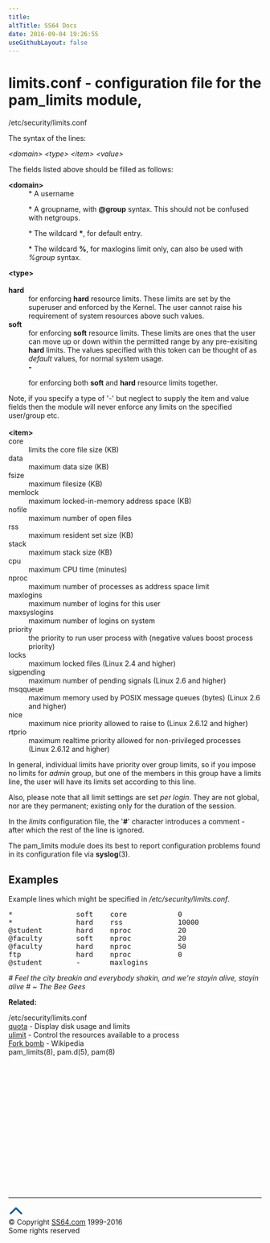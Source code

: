 ```yaml
---
title:
altTitle: SS64 Docs
date: 2016-09-04 19:26:55
useGithubLayout: false
---
```

<!-- #BeginLibraryItem "/Library/head_bash.lbi" --><!-- #EndLibraryItem --><h1>limits.conf - configuration file for the pam_limits module,</h1> 
<p><span class="code">/etc/security/limits.conf</span></p>
<p>The syntax of the lines:
</p>
<p class="code"><i>&lt;domain&gt; &lt;type&gt; &lt;item&gt; &lt;value&gt;</i>
</p>
<p>The fields listed above should be filled as follows:
</p>
<dl compact="compact">
<dt><b>&lt;domain&gt;</b>

</dt>
<dd>* A username
<p>* A groupname, with <b>@group</b> syntax. This should not be confused with netgroups.
</p>
<p>* The wildcard <b>*</b>, for default entry.
</p>
<p>*
The wildcard <b>%</b>, for maxlogins limit only, can also be used with <i>%group</i> syntax.
</p>
</dd><dt><b>&lt;type&gt;<br>
</b><br>
</dt><dt><b>hard</b>
</dt><dd>for enforcing <b>hard</b> resource limits. These limits are set by the superuser and enforced by the Kernel. The user cannot raise his requirement of system
resources above such values.
</dd><dt><b>soft</b>
</dt><dd>for enforcing <b>soft</b> resource limits. These limits are ones that the user can move up or down within the permitted range by any pre-exisiting
<b>hard</b> limits. The values specified with this token can be thought of as <i>default</i> values, for normal system usage.
</dd><dd><b>-</b>
<p>for enforcing both <b>soft</b> and <b>hard</b> resource limits together.
</p></dd>
<dt>Note, if you specify a type of '-' but neglect to supply the item and value fields then the module will never enforce any limits on the specified
user/group etc. <br>
<br>
</dt>
<dt><b>&lt;item&gt;</b>
</dt><dt>core
</dt><dd>limits the core file size (KB)
</dd><dt>data
</dt><dd>maximum data size (KB)
</dd><dt>fsize
</dt><dd>maximum filesize (KB)
</dd><dt>memlock
</dt><dd>maximum locked-in-memory address space (KB)
</dd><dt>nofile
</dt><dd>maximum number of open files
</dd><dt>rss
</dt><dd>maximum resident set size (KB)
</dd><dt>stack
</dt><dd>maximum stack size (KB)
</dd><dt>cpu
</dt><dd>maximum CPU time (minutes)
</dd><dt>nproc
</dt><dd>maximum number of processes as address space limit
</dd><dt>maxlogins
</dt><dd>maximum number of logins for this user
</dd><dt>maxsyslogins
</dt><dd>maximum number of logins on system
</dd><dt>priority
</dt><dd>the priority to run user process with (negative values boost process priority)
</dd><dt>locks
</dt><dd>maximum locked files (Linux 2.4 and higher)
</dd><dt>sigpending
</dt><dd>maximum number of pending signals (Linux 2.6 and higher)
</dd><dt>msqqueue
</dt><dd>maximum memory used by POSIX message queues (bytes) (Linux 2.6 and higher)
</dd><dt>nice
</dt><dd>maximum nice priority allowed to raise to (Linux 2.6.12 and higher)
</dd><dt>rtprio
</dt><dd>maximum realtime priority allowed for non-privileged processes (Linux 2.6.12 and higher)</dd></dl>
<p>In general, individual limits have priority over group limits, so if you impose no limits for <i>admin</i> group, but one of the members in this group have a limits line, the user will have its limits set according to this line.</p>
<p>Also, please note that all limit settings are set <i>per login</i>. They are not global, nor are they permanent; existing only for the duration of the
session.
</p><p>In the <i>limits</i> configuration file, the '<b>#</b>' character introduces a comment - after which the rest of the line is ignored.
</p><p>The pam_limits module does its best to report configuration problems found in its configuration file via <b>syslog</b>(3).
</p>
<h2>Examples</h2>
<p>Example lines which might be specified in <i>/etc/security/limits.conf</i>.
</p><dl compact="compact">
<dt>
<pre class="code">*               soft    core            0
*               hard    rss             10000
@student        hard    nproc           20
@faculty        soft    nproc           20
@faculty        hard    nproc           50
ftp             hard    nproc           0
@student        -       maxlogins</pre></dt></dl>
<p class="quote"><i># Feel the city breakin and everybody shakin, and we're stayin alive, stayin alive # ~ The Bee Gees </i></p>
<p><b>Related:</b></p>
<p><span class="code">/etc/security/limits.conf</span><br>
<a href="quota.html">quota</a> - Display disk usage and limits<br>
<a href="ulimit.html">ulimit</a> - 
Control the resources available to a process<br>
<a href="http://en.wikipedia.org/wiki/Fork_bomb">Fork bomb</a> - Wikipedia<br>
pam_limits(8), pam.d(5), pam(8)</p><!-- #BeginLibraryItem "/Library/foot_bash.lbi" --><p><script async="" src="//pagead2.googlesyndication.com/pagead/js/adsbygoogle.js"></script>
<!-- bash300 -->
<ins class="adsbygoogle" style="display:inline-block;width:300px;height:250px" data-ad-client="ca-pub-6140977852749469" data-ad-slot="4615356305"></ins>
<script>
(adsbygoogle = window.adsbygoogle || []).push({});
</script></p>
<hr>
<div id="bl" class="footer"><a href="#"><img src="../images/top.png" width="30" height="22" alt="Back to the Top"></a></div>
<div id="br" class="footer, tagline">© Copyright <a href="http://ss64.com/">SS64.com</a> 1999-2016<br>
Some rights reserved</div><!-- #EndLibraryItem -->


